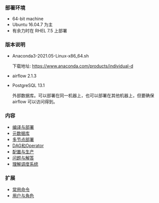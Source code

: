
### 部署环境

* 64-bit machine
* Ubuntu 16.04.7 为主
* 有余力时在 RHEL 7.5 上部署


### 版本说明

* Anaconda3-2021.05-Linux-x86_64.sh
 
  下载地址: https://www.anaconda.com/products/individual-d

* airflow 2.1.3

* PostgreSQL 13.1

  外部数据库。可以部署在同一机器上，也可以部署在其他机器上，但要确保 airflow 可以访问得到。


### 内容

* [编译与部署](01_编译与部署.md)
* [元数据库](02_元数据库.md)
* [多节点部署](03_多节点部署.md)
* [DAG和Operator](04_DAG和Operator.md)
* [配置与生产](05_配置与生产.md)
* [问题与解答](06_问题与解答.md)
* [理解调度系统](07_理解调度系统.md)

### 扩展

* [常用命令](11_常用命令.md)
* [用户与角色](12_用户与角色.md)
